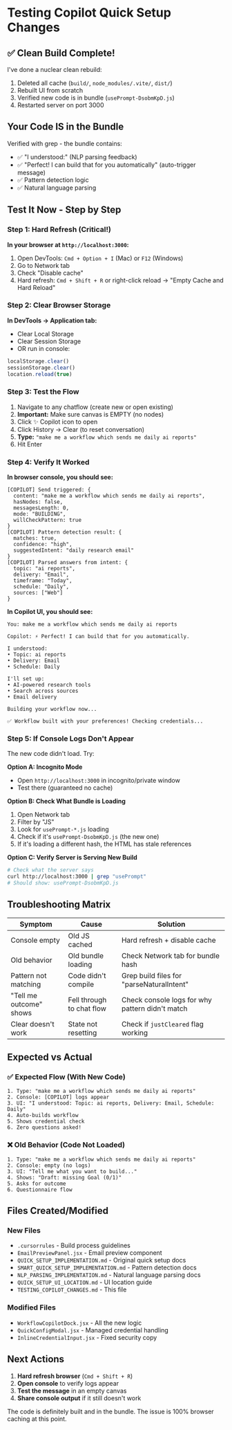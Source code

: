 # Testing Copilot Quick Setup Changes

## ✅ Clean Build Complete!

I've done a nuclear clean rebuild:
1. Deleted all cache (`build/`, `node_modules/.vite/`, `dist/`)
2. Rebuilt UI from scratch
3. Verified new code is in bundle (`usePrompt-DsobmKpD.js`)
4. Restarted server on port 3000

## Your Code IS in the Bundle

Verified with grep - the bundle contains:
- ✅ "I understood:" (NLP parsing feedback)
- ✅ "Perfect! I can build that for you automatically" (auto-trigger message)
- ✅ Pattern detection logic
- ✅ Natural language parsing

## Test It Now - Step by Step

### Step 1: Hard Refresh (Critical!)
**In your browser at `http://localhost:3000`:**

1. Open DevTools: `Cmd + Option + I` (Mac) or `F12` (Windows)
2. Go to Network tab
3. Check "Disable cache"
4. Hard refresh: `Cmd + Shift + R` or right-click reload → "Empty Cache and Hard Reload"

### Step 2: Clear Browser Storage
**In DevTools → Application tab:**
- Clear Local Storage
- Clear Session Storage
- OR run in console:
```javascript
localStorage.clear()
sessionStorage.clear()
location.reload(true)
```

### Step 3: Test the Flow
1. Navigate to any chatflow (create new or open existing)
2. **Important:** Make sure canvas is EMPTY (no nodes)
3. Click ✨ Copilot icon to open
4. Click History → Clear (to reset conversation)
5. **Type:** `"make me a workflow which sends me daily ai reports"`
6. Hit Enter

### Step 4: Verify It Worked

**In browser console, you should see:**
```
[COPILOT] Send triggered: { 
  content: "make me a workflow which sends me daily ai reports",
  hasNodes: false,
  messagesLength: 0,
  mode: "BUILDING",
  willCheckPattern: true 
}
[COPILOT] Pattern detection result: { 
  matches: true, 
  confidence: "high", 
  suggestedIntent: "daily research email" 
}
[COPILOT] Parsed answers from intent: { 
  topic: "ai reports", 
  delivery: "Email", 
  timeframe: "Today", 
  schedule: "Daily", 
  sources: ["Web"] 
}
```

**In Copilot UI, you should see:**
```
You: make me a workflow which sends me daily ai reports

Copilot: ⚡ Perfect! I can build that for you automatically.

I understood:
• Topic: ai reports
• Delivery: Email
• Schedule: Daily

I'll set up:
• AI-powered research tools
• Search across sources
• Email delivery

Building your workflow now...

✅ Workflow built with your preferences! Checking credentials...
```

### Step 5: If Console Logs Don't Appear

The new code didn't load. Try:

**Option A: Incognito Mode**
- Open `http://localhost:3000` in incognito/private window
- Test there (guaranteed no cache)

**Option B: Check What Bundle is Loading**
1. Open Network tab
2. Filter by "JS"
3. Look for `usePrompt-*.js` loading
4. Check if it's `usePrompt-DsobmKpD.js` (the new one)
5. If it's loading a different hash, the HTML has stale references

**Option C: Verify Server is Serving New Build**
```bash
# Check what the server says
curl http://localhost:3000 | grep "usePrompt"
# Should show: usePrompt-DsobmKpD.js
```

## Troubleshooting Matrix

| Symptom | Cause | Solution |
|---------|-------|----------|
| Console empty | Old JS cached | Hard refresh + disable cache |
| Old behavior | Old bundle loading | Check Network tab for bundle hash |
| Pattern not matching | Code didn't compile | Grep build files for "parseNaturalIntent" |
| "Tell me outcome" shows | Fell through to chat flow | Check console logs for why pattern didn't match |
| Clear doesn't work | State not resetting | Check if `justCleared` flag working |

## Expected vs Actual

### ✅ Expected Flow (With New Code)
```
1. Type: "make me a workflow which sends me daily ai reports"
2. Console: [COPILOT] logs appear
3. UI: "I understood: Topic: ai reports, Delivery: Email, Schedule: Daily"
4. Auto-builds workflow
5. Shows credential check
6. Zero questions asked!
```

### ❌ Old Behavior (Code Not Loaded)
```
1. Type: "make me a workflow which sends me daily ai reports"
2. Console: empty (no logs)
3. UI: "Tell me what you want to build..."
4. Shows: "Draft: missing Goal (0/1)"
5. Asks for outcome
6. Questionnaire flow
```

## Files Created/Modified

### New Files
- `.cursorrules` - Build process guidelines
- `EmailPreviewPanel.jsx` - Email preview component
- `QUICK_SETUP_IMPLEMENTATION.md` - Original quick setup docs
- `SMART_QUICK_SETUP_IMPLEMENTATION.md` - Pattern detection docs
- `NLP_PARSING_IMPLEMENTATION.md` - Natural language parsing docs
- `QUICK_SETUP_UI_LOCATION.md` - UI location guide
- `TESTING_COPILOT_CHANGES.md` - This file

### Modified Files
- `WorkflowCopilotDock.jsx` - All the new logic
- `QuickConfigModal.jsx` - Managed credential handling
- `InlineCredentialInput.jsx` - Fixed security copy

## Next Actions

1. **Hard refresh browser** (`Cmd + Shift + R`)
2. **Open console** to verify logs appear
3. **Test the message** in an empty canvas
4. **Share console output** if it still doesn't work

The code is definitely built and in the bundle. The issue is 100% browser caching at this point.


